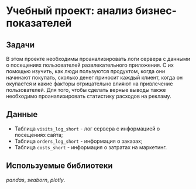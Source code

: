 # Учебный проект: анализ бизнес-показателей

## Задачи
В этом проекте необходимы проанализировать логи сервера с данными о посещениях пользователей развлекательного приложения. С их помощью изучить, как люди пользуются продуктом, когда они начинают покупать, сколько денег приносит каждый клиент, когда он окупается и какие факторы отрицательно влияют на привлечение пользователей. Для того, чтобы сделать верные выводы также необходимо проанализировать статистику расходов на рекламу.

## Данные
* Таблица `visits_log_short` - лог сервера с информацией о посещениях сайта;
* Таблица `orders_log_short` - информация о заказах;
* Таблица `costs_short` - информация о затратах на маркетинг.

## Используемые библиотеки
*pandas*, *seaborn*, *plotly*.